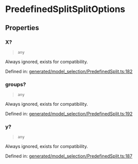 # PredefinedSplitSplitOptions

## Properties

### X?

> `any`

Always ignored, exists for compatibility.

Defined in:  [generated/model\_selection/PredefinedSplit.ts:182](https://github.com/transitive-bullshit/scikit-learn-ts/blob/92ab806/packages/sklearn/src/generated/model_selection/PredefinedSplit.ts#L182)

### groups?

> `any`

Always ignored, exists for compatibility.

Defined in:  [generated/model\_selection/PredefinedSplit.ts:192](https://github.com/transitive-bullshit/scikit-learn-ts/blob/92ab806/packages/sklearn/src/generated/model_selection/PredefinedSplit.ts#L192)

### y?

> `any`

Always ignored, exists for compatibility.

Defined in:  [generated/model\_selection/PredefinedSplit.ts:187](https://github.com/transitive-bullshit/scikit-learn-ts/blob/92ab806/packages/sklearn/src/generated/model_selection/PredefinedSplit.ts#L187)
